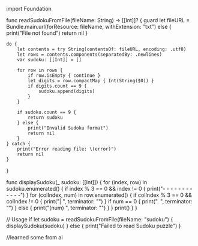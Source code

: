 import Foundation

func readSudokuFromFile(fileName: String) -> [[Int]]? {
    guard let fileURL = Bundle.main.url(forResource: fileName, withExtension: "txt") else {
        print("File not found")
        return nil
    }
    
    do {
        let contents = try String(contentsOf: fileURL, encoding: .utf8)
        let rows = contents.components(separatedBy: .newlines)
        var sudoku: [[Int]] = []
        
        for row in rows {
            if row.isEmpty { continue }
            let digits = row.compactMap { Int(String($0)) }
            if digits.count == 9 {
                sudoku.append(digits)
            }
        }
        
        if sudoku.count == 9 {
            return sudoku
        } else {
            print("Invalid Sudoku format")
            return nil
        }
    } catch {
        print("Error reading file: \(error)")
        return nil
    }
}

func displaySudoku(_ sudoku: [[Int]]) {
    for (index, row) in sudoku.enumerated() {
        if index % 3 == 0 && index != 0 {
            print("- - - - - - - - - - - -")
        }
        for (colIndex, num) in row.enumerated() {
            if colIndex % 3 == 0 && colIndex != 0 {
                print("| ", terminator: "")
            }
            if num == 0 {
                print(". ", terminator: "")
            } else {
                print("\(num) ", terminator: "")
            }
        }
        print()
    }
}

// Usage
if let sudoku = readSudokuFromFile(fileName: "sudoku") {
    displaySudoku(sudoku)
} else {
    print("Failed to read Sudoku puzzle")
}

//learned some from ai
